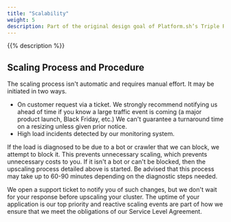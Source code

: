 ```yaml
---
title: "Scalability"
weight: 5
description: Part of the original design goal of Platform.sh’s Triple Redundant Architecture was to ensure scalability in times of load spikes outside of the bounds of the original traffic specs.  Because the cluster is configured as an N+1 architecture, we can respond to legitimate traffic events by removing a node from the cluster, upsizing it, returning it into rotation, and then repeating the process on the next node in turn.
---
```


{{% description %}}

## Scaling Process and Procedure

The scaling process isn't automatic and requires manual effort.
It may be initiated in two ways.

- On customer request via a ticket.
We strongly recommend notifying us ahead of time if you know a large traffic event is coming (a major product launch, Black Friday, etc.)  We can't guarantee a turnaround time on a resizing unless given prior notice.
- High load incidents detected by our monitoring system.

If the load is diagnosed to be due to a bot or crawler that we can block, we attempt to block it.
This prevents unnecessary scaling, which prevents unnecessary costs to you.
If it isn't a bot or can't be blocked, then the upscaling process detailed above is started.
Be advised that this process may take up to 60-90 minutes depending on the diagnostic steps needed.

We open a support ticket to notify you of such changes, but we don't wait for your response before upscaling your cluster.
The uptime of your application is our top priority and reactive scaling events are part of how we ensure that we meet the obligations of our Service Level Agreement.
